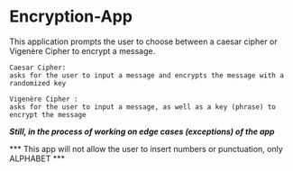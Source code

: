 # Encryption-App
 
This application prompts the user to choose between a caesar cipher or Vigenère Cipher to encrypt a message. 

~~~
Caesar Cipher: 
asks for the user to input a message and encrypts the message with a randomized key 
~~~~~~

~~~~
Vigenère Cipher :
asks for the user to input a message, as well as a key (phrase) to encrypt the message 
~~~~~~

***Still, in the process of working on edge cases (exceptions) of the app***

*** This app will not allow the user to insert numbers or punctuation, only ALPHABET ***

